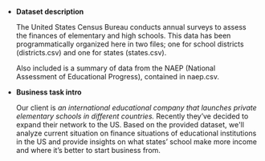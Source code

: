 - **Dataset description**
    
    The United States Census Bureau conducts annual surveys to assess the finances of elementary and high schools. This data has been programmatically organized here in two files; one for school districts (districts.csv) and one for states (states.csv).
    
    Also included is a summary of data from the NAEP (National Assessment of Educational Progress), contained in naep.csv.
    
- **Business task intro**
    
    Our client is *an international educational company that launches private elementary schools in different countries.* Recently they’ve decided to expand their network to the US. Based on the provided dataset, we'll analyze current situation on finance situations of educational institutions in the US and provide insights on what states’ school make more income and where it’s better to start business from.
